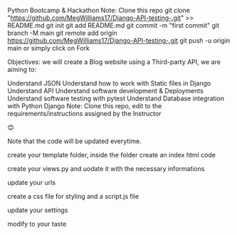 Python Bootcamp & Hackathon
Note: Clone this repo git clone "https://github.com/MegWilliams17/Django-API-testing-.git" >> README.md
git init
git add README.md
git commit -m "first commit"
git branch -M main
git remote add origin https://github.com/MegWilliams17/Django-API-testing-.git
git push -u origin main or simply click on Fork

Objectives: we will create a Blog website using a Third-party API, we are aiming to:

Understand JSON
Understand how to work with Static files in Django
Understand API
Understand software development & Deployments
Understand software testing with pytest
Understand Database integration with Python Django
Note: Clone this repo, edit to the requirements/instructions assigned by the Instructor

😊

Note that the code will be updated everytime.

create your template folder, inside the folder create an index html code

create your views.py and uodate it with the necessary informations

update your urls

create a css file for styling and a script.js file

update your settings 

modify to your taste 